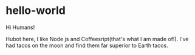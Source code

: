 # hello-world

Hi Humans!

Hubot here, I like Node js and Coffeesript(that's what I am made of!).
I've had tacos on the moon and find them far superior to Earth tacos.

